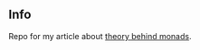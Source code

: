 ## Info

Repo for my article about [theory behind monads](https://dzone.com/articles/what-is-a-monad-basic-theory-for-a-java-developer).